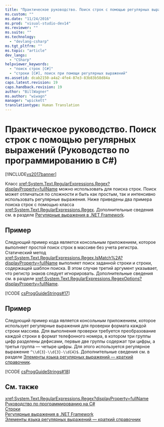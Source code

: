 ```yaml
---
title: "Практическое руководство. Поиск строк с помощью регулярных выражений (Руководство по программированию в C#) | Microsoft Docs"
ms.custom: ""
ms.date: "11/24/2016"
ms.prod: "visual-studio-dev14"
ms.reviewer: ""
ms.suite: ""
ms.technology: 
  - "devlang-csharp"
ms.tgt_pltfrm: ""
ms.topic: "article"
dev_langs: 
  - "CSharp"
helpviewer_keywords: 
  - "поиск строк [C#]"
  - "строки [C#], поиск при помощи регулярных выражений"
ms.assetid: dcab2150-a4a2-4fe4-87e3-83b83b58d84a
caps.latest.revision: 19
caps.handback.revision: 19
author: "BillWagner"
ms.author: "wiwagn"
manager: "wpickett"
translationtype: Human Translation
---
```

# Практическое руководство. Поиск строк с помощью регулярных выражений (Руководство по программированию в C#)
[!INCLUDE[vs2017banner](../../../csharp/includes/vs2017banner.md)]

Класс <xref:System.Text.RegularExpressions.Regex?displayProperty=fullName> можно использовать для поиска строк.  Поиск может отличаться по сложности и быть как простым, так и интенсивно использовать регулярные выражения.  Ниже приведены два примера поиска строк с помощью класса <xref:System.Text.RegularExpressions.Regex>.  Дополнительные сведения см. в разделе [Регулярные выражения в .NET Framework](../Topic/.NET%20Framework%20Regular%20Expressions.md).  
  
## Пример  
 Следующий пример кода является консольным приложением, которое выполняет простой поиск строк в массиве без учета регистра.  Статический метод <xref:System.Text.RegularExpressions.Regex.IsMatch%2A?displayProperty=fullName> выполняет поиск заданной строки и строки, содержащей шаблон поиска.  В этом случае третий аргумент указывает, что регистр знаков следует игнорировать.  Дополнительные сведения см. в разделе <xref:System.Text.RegularExpressions.RegexOptions?displayProperty=fullName>.  
  
 [!CODE [csProgGuideStrings#17](../CodeSnippet/VS_Snippets_VBCSharp/csProgGuideStrings#17)]  
  
## Пример  
 Следующий пример кода является консольным приложением, которое использует регулярные выражения для проверки формата каждой строки массива.  Для выполнения проверки требуется преобразование каждой строки в формат телефонного номера, в котором три группы цифр разделены дефисами, первые две группы содержат три цифры, а третья группа — четыре цифры.  Для этого используется регулярное выражение `^\\d{3}-\\d{3}-\\d{4}$`.  Дополнительные сведения см. в разделе [Элементы языка регулярных выражений — краткий справочник](../Topic/Regular%20Expression%20Language%20-%20Quick%20Reference.md).  
  
 [!CODE [csProgGuideStrings#18](../CodeSnippet/VS_Snippets_VBCSharp/csProgGuideStrings#18)]  
  
## См. также  
 <xref:System.Text.RegularExpressions.Regex?displayProperty=fullName>   
 [Руководство по программированию на C\#](../../../csharp/programming-guide/index.md)   
 [Строки](../../../csharp/programming-guide/strings/index.md)   
 [Регулярные выражения в .NET Framework](../Topic/.NET%20Framework%20Regular%20Expressions.md)   
 [Элементы языка регулярных выражений — краткий справочник](../Topic/Regular%20Expression%20Language%20-%20Quick%20Reference.md)